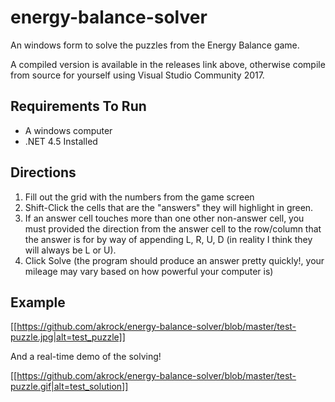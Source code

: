 # energy-balance-solver
An windows form to solve the puzzles from the Energy Balance game.

A compiled version is available in the releases link above, otherwise compile from source for yourself using Visual Studio Community 2017.

## Requirements To Run

- A windows computer
- .NET 4.5 Installed

## Directions

1) Fill out the grid with the numbers from the game screen
2) Shift-Click the cells that are the "answers" they will highlight in green.
3) If an answer cell touches more than one other non-answer cell, you must provided the direction from the answer cell to the row/column that the answer is for by way of appending L, R, U, D (in reality I think they will always be L or U).
4) Click Solve (the program should produce an answer pretty quickly!, your mileage may vary based on how powerful your computer is)

## Example

[[https://github.com/akrock/energy-balance-solver/blob/master/test-puzzle.jpg|alt=test_puzzle]]

And a real-time demo of the solving!

[[https://github.com/akrock/energy-balance-solver/blob/master/test-puzzle.gif|alt=test_solution]]

